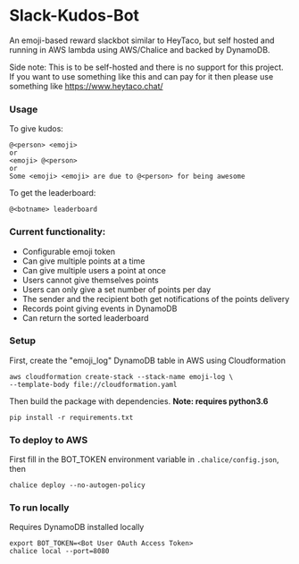 # Slack-Kudos-Bot
An emoji-based reward slackbot similar to HeyTaco, but self hosted and running in AWS lambda using AWS/Chalice and backed by DynamoDB.

Side note: This is to be self-hosted and there is no support for this project. If you want to use something like this and can pay for it then please use something like https://www.heytaco.chat/

### Usage
To give kudos:

    @<person> <emoji>
    or
    <emoji> @<person>
    or
    Some <emoji> <emoji> are due to @<person> for being awesome
    
To get the leaderboard:

    @<botname> leaderboard

### Current functionality:
 - Configurable emoji token 
 - Can give multiple points at a time
 - Can give multiple users a point at once
 - Users cannot give themselves points
 - Users can only give a set number of points per day
 - The sender and the recipient both get notifications of the points delivery
 - Records point giving events in DynamoDB
 - Can return the sorted leaderboard
 
### Setup
First, create the "emoji_log" DynamoDB table in AWS using Cloudformation 

    aws cloudformation create-stack --stack-name emoji-log \ 
    --template-body file://cloudformation.yaml


Then build the package with dependencies. __Note: requires python3.6__

    pip install -r requirements.txt

### To deploy to AWS
First fill in the BOT_TOKEN environment variable in `.chalice/config.json`, then

    chalice deploy --no-autogen-policy

### To run locally
Requires DynamoDB installed locally

    export BOT_TOKEN=<Bot User OAuth Access Token>
    chalice local --port=8080